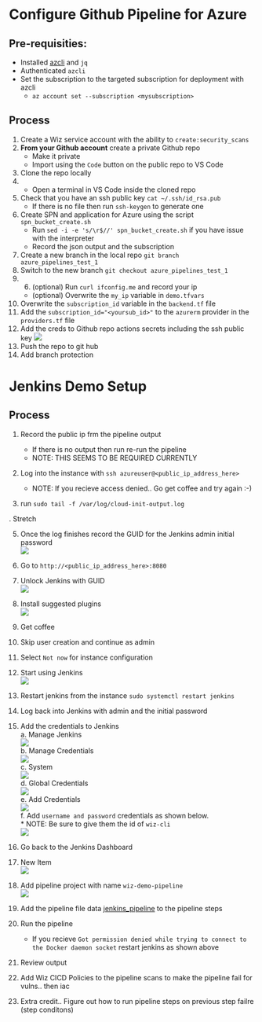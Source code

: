 # Configure Github Pipeline for Azure


## Pre-requisities:

* Installed [azcli](https://learn.microsoft.com/en-us/cli/azure/install-azure-cli) and `jq`
* Authenticated `azcli`
* Set the subscription to the targeted subscription for deployment with azcli
    * `az account set --subscription <mysubscription>`

## Process

1. Create a Wiz service account with the ability to `create:security_scans`
2. <b>From your Github account</b> create a private Github repo
   * Make it private
   * Import using the `Code` button on the public repo to VS Code
3. Clone the repo locally
4.    * Open a terminal in VS Code inside the cloned repo
5. Check that you have an ssh public key `cat ~/.ssh/id_rsa.pub`<br>
    * If there is no file then run `ssh-keygen` to generate one<br>
6. Create SPN and application for Azure using the script `spn_bucket_create.sh`
    * Run `sed -i -e 's/\r$//' spn_bucket_create.sh` if you have issue with the interpreter
    * Record the json output and the subscription
7. Create a new branch in the local repo `git branch azure_pipelines_test_1`
8. Switch to the new branch `git checkout azure_pipelines_test_1`
9. 6. (optional) Run `curl ifconfig.me` and record your ip<br>
    * (optional) Overwrite the `my_ip` variable in `demo.tfvars`<br>
10. Overwrite the `subscription_id` variable in the `backend.tf` file<br>
11. Add the `subscription_id="<yoursub_id>"` to the `azurerm` provider in the `providers.tf` file
12. Add the creds to Github repo actions secrets including the ssh public key
![](./images/github_secrets_ssh.png)
11. Push the repo to git hub
12. Add branch protection

# Jenkins Demo Setup

## Process

1. Record the public ip frm the pipeline output<br>
    * If there is no output then run re-run the pipeline<br>
    * NOTE: THIS SEEMS TO BE REQUIRED CURRENTLY<br>

2. Log into the instance with `ssh azureuser@<public_ip_address_here>`<br>
    * NOTE: If you recieve access denied.. Go get coffee and try again :-)

3. run `sudo tail -f /var/log/cloud-init-output.log`<br>

. Stretch<br>

5. Once the log finishes record the GUID for the Jenkins admin initial password<br>
![](./images/cloud_init_complete.png)<br>

6. Go to `http://<public_ip_address_here>:8080`<br>

7. Unlock Jenkins with GUID<br>
![](./images/unlock_jenkins.png)<br>

8. Install suggested plugins<br>
![](./images/install_plugins.png)<br>

9. Get coffee<br>

10. Skip user creation and continue as admin<br>

11. Select `Not now` for instance configuration<br>

12. Start using Jenkins<br>
![](./images/start_using_jenkins.png)<br>

13. Restart jenkins from the instance `sudo systemctl restart jenkins`<br>

1. Log back into Jenkins with admin and the initial password

15. Add the credentials to Jenkins<br>
    a. Manage Jenkins<br>
    ![](./images/manage_jenkins.png)<br>
    b. Manage Credentials<br>
    ![](./images/manage_creds.png)<br>
    c. System<br>
    ![](./images/system_credentials.png)<br>
    d. Global Credentials<br>
    ![](./images/global_creds.png)<br>
    e. Add Credentials<br>
    ![](./images/add_creds.png)<br>
    f. Add `username and password` credentials as shown below.<br>
        * NOTE: Be sure to give them the id of `wiz-cli`<br>
    ![](./images/create_password.png)<br>

16. Go back to the Jenkins Dashboard<br>

17. New Item<br>
![](./images/new_item.png)<br>

18. Add pipeline project with name `wiz-demo-pipeline`<br>
![](./images/pipeline_project.png)<br>

19. Add the pipeline file data [jenkins_pipeline](./jenkins_pipeline) to the pipeline steps<br>

20. Run the pipeline<br>
    * If you recieve `Got permission denied while trying to connect to the Docker daemon socket` restart jenkins as shown above

21. Review output<br>

22. Add Wiz CICD Policies to the pipeline scans to make the pipeline fail for vulns.. then iac<br>

23. Extra credit.. Figure out how to run pipeline steps on previous step failre (step conditons)
